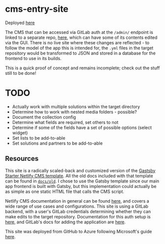 # cms-entry-site

Deployed [here](https://gray-sand-0dd73691e.2.azurestaticapps.net/)

The CMS that can be accessed via GitLab auth at the `/admin/` endpoint is linked to a separate repo, [here](https://gitlab.com/devon-wolf/portal-data-model), which can have some of its contents edited via the GUI. There is no live site where these changes are reflected - to follow the model of the app this is intended for, the `.yml` files in the target repository would be transformed to JSON and stored in a database for the frontend to use in its builds.

This is a quick proof of concept and remains incomplete; check out the stuff still to be done!

# TODO
- Actually work with multiple solutions within the target directory
- Determine how to work with nested media folders - possible?
- Document the collection config
- Determine what fields are required, set others to not
- Determine if some of the fields have a set of possible options (select widget)
- Set lists to be add-to-able
- Set solutions and partners to be add-to-able

## Resources

This site is a radically scaled-back and customized version of the [Gastsby Starter Netlify CMS template](https://github.com/netlify-templates/gatsby-starter-netlify-cms/). All the old docs included with that template can be found in [`docs/old`](./docs/old). I chose to use the Gatsby template since our main app frontend is built with Gatsby, but this implementation could actually be as simple as one static HTML file that calls the CMS script.

Netlify CMS documentation in general can be found [here](https://www.netlifycms.org/docs/intro/), and covers a wide range of use cases and configurations. This site is using a GitLab backend, with a user's GitLab credentials determining whether they can make edits to the target repository. Documentation for this auth setup is [here](https://www.netlifycms.org/docs/gitlab-backend/#client-side-pkce-authorization), and GitLab's docs for adding the application are [here](https://docs.gitlab.com/ee/integration/oauth_provider.html#adding-an-application-through-the-profile).

This site was deployed from GitHub to Azure following Microsoft's guide [here](https://learn.microsoft.com/en-us/azure/static-web-apps/publish-gatsby#deploy-your-web-app).
